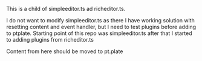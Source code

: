 This is a child of simpleeditor.ts ad richeditor.ts.

I do not want to modify simpleeditor.ts as there I have working solution with resetting content and event handler, but I need to test plugins before adding to ptplate.
Starting point of this repo was simpleeditor.ts after that I started to adding plugins from richeditor.ts

Content from here should be moved to pt.plate